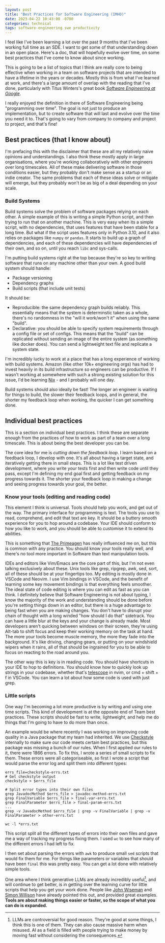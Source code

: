 ```yaml
---
layout: post
title: "Best Practices for Software Engineering (IMHO)"
date: 2023-04-22 10:43:00 -0700
categories: technical
tags: software-engineering swe productivity
---
```


I feel like I've been learning a lot over the past 9 months that I've been 
working full time as an SDE. I want to get some of that understanding down
in an open place. Here's a doc, that will hopefully evolve over time, on 
some best practices that I've come to know about since working. 
<!--more-->

This is going to be a list of topics that I think are really core to being 
effective when working in a team on software projects that are intended to 
have a lifetime in the years or decades. Mostly this is from what I've 
learned at work, and there's a large amount of overlap with the reading that 
I've done, particularly with Titus Winters's great book [*Software Engineering 
at Google*](https://www.amazon.ca/Software-Engineering-Google-Lessons-Programming/dp/1492082791).

I really enjoyed the definition in there of Software Engineering being 
"programming over time". The goal is not just to produce an implementation, 
but to create software that will last and evolve over the time you need it to.
That's going to vary from company to company and project to project, and 
that's fine! 

## Best practices (that I know about)

I'm prefacing this with the disclaimer that these are all my relatively 
naive opinions and understandings. I also think these mostly apply in large 
organisations, where you're working collaboratively with other engineers 
over long timescales. All of these make delivering software in those 
conditions easier, but they probably don't make sense as a startup or an 
indie creator. The same problems that each of these ideas solve or mitigate 
will emerge, but they probably won't be as big of a deal depending on your
scale. 

### Build Systems

Build systems solve the problem of software packages relying on each other. 
A simple example of this is writing a simple Python script, and then trying
to run that on another machine. This is very easy when its a simple script,
with no dependencies, that uses features that have been stable for a long time.
But what if the script uses features only in Python 3.10, and it also relies
on packages like `numpy` or `pandas`. It starts to build up a graph of 
dependencies, and each of these dependencies will have dependencies of their 
own, and so on, until you reach `libc` and sys-calls. 

I'm putting build systems right at the top because they're so key to writing
software that runs on any machine other than your own. A good build system 
should handle:
- Package versioning
- Dependency graphs
- Build scripts (that include unit tests)

It should be:
- Reproducible: the same dependency graph builds reliably. This essentially
    means that the system is determinstic taken as a whole, there's no 
    randomness in the "will it work/won't it" when using the same "build".
- Declarative: you should be able to specify system requirements through a 
    config file or set of configs. This means that the "build" can be 
    replicated without sending an image of the entire system (as something
    like docker does). You can send a lightweight text file and replicate 
    a system state. 

I'm incredibly lucky to work at a place that has a long experience of working 
with build systems. Amazon (like other 10k+ engineering orgs) has had to 
invest heavily in its build infrastructure so engineers can be productive. 
If I wasn't working at somewhere with such a strong existing solution for this 
issue, I'd be learning [Nix](https://nixos.org/) - and I probably will one 
day. 

Build systems should also ideally be fast! The longer an engineer is waiting
for things to build, the slower their feedback loops, and in general, the 
shorter my feedback loop when working, the quicker I can get something done. 

<!--- not ready yet

### Pipelines (CI/CD) 

Pipelines are a pretty well discussed topic by now. 

### Testing 

-->

## Individual best practices 

This is a section on individual best practices. I think these are separate 
enough from the practices of how to work as part of a team over a long 
timescale. This is about being the best developer you can be. 

The core idea for me is *cutting down the feedback loop*. I learn based on 
a feedback loop, I develop with one. It's all about having a target state, 
and iteratively getting there in small steps. This is a lot like test driven 
development, where you write your tests first and then write code until they 
pass, except I'm defining my end goal first and getting feedback on my 
progress towards it. The shorter your feedback loop in making a change and 
seeing progress towards your goal, the better. 

### Know your tools (editing and reading code)

This element I think is universal. Tools should help you work, and get out
of the way. The primary interface for programming is text. The tools you 
use to read, comprehend, and edit that text are key. It should be a buttery
smooth experience for you to hop around a codebase. Your IDE should conform 
to how you like to work, and you should be able to customise it to extend 
its abilities. 

This is something that [The
Primeagen](https://www.youtube.com/watch?v=bdumjiHabhQ) has really influenced
me on, but this is common with any practice. You should know your tools 
really well, and there's no tool more important in Software than text 
manipulation tools.

IDEs and editors like Vim/Emacs are the core part of this, but I'm not even
talking exclusively about these. Unix tools like grep, ripgrep, awk, sed, sort, 
all of these should be at your fingertips too. My editing is mostly done in
VSCode and Neovim. I use Vim bindings in VSCode, and the benefit of learning
some key movement bindings is that everything feels smoother. The ideal 
state of code editing is where you can edit as fast as you can think. I 
definitely believe that Software Engineering is not about typing, I know the 
majority of the work and understanding should be done before you're setting 
things down in an editor, but there is a huge advantage to being fast when 
you are making changes. You don't have to disrupt your chain of thought with 
a long winded "how should I do that" sidetrack. You can have a little blur at
the keys and your change is already made. Most developers aren't quicking 
between windows on their screen, they're using Alt-tab to shift focus and 
keep their working memory on the task at hand. The more your tools become 
muscle memory, the more they fade into the background. It's like driving, 
changing gears, or putting on your windshield wipers when it rains, all of 
that should be ingrained for you to be able to focus on reacting to the road
around you. 

The other way this is key is in reading code. You should have shortcuts in your
IDE to hop to definitions. You should know how to quickly look up strings in
your codebase, whether that's
[telescope](https://github.com/nvim-telescope/telescope.nvim) in nvim, or 
cmd + shift + f in VSCode. You can learn a lot about how some code is used 
with just grep. 

### Little scripts 

One way I'm becoming a lot more productive is by writing and using one time 
scripts. This kind of development is at the opposite end of Team best 
practices. These scripts should be fast to write, lightweight, and help me 
do things that I'm going to have to do more than once.

An example would be where recently I was working on improving code quality in a
Java package that my team had inherited. We use
[Checkstyle](https://checkstyle.org/) internally to make sure our code meets
certain best practices, but this package was missing a bunch of our rules. When
I first applied our rules to it, there were 1866 errors. To fix this, I wrote a
series of small scripts to fix them. These errors were all categoriseable, so
first I wrote a script that would parse the error log and split them into
different types:

```shell
errs_file=checkstyle-errs.txt
# Get checkstyle output 
checkstyle > $errs_file

# Split error types into their own files
grep JavadocMethod $errs_file > javadoc-method-errs.txt 
grep FinalVariable $errs_file > final-var-errs.txt 
grep FinalParameter $errs_file > final-param-errs.txt 
... 
grep -v JavadocMethod $errs_file | grep -v FinalVariable | grep -v FinalParameter > other-errs.txt 

wc -l *errs.txt 
```

This script split all the different types of errors into their own files and 
gave me a way of tracking my progress fixing them. I used `wc` to see how 
many of the different errors I had left to fix. 

I then set about parsing the errors with `awk` to produce small `sed` scripts 
that would fix them for me. For things like parameters or variables that 
should have been `final` this was pretty easy. You can get a lot done with 
relatively simple tools. 

One area where I think generative LLMs are already incredibly useful[^1], and will
continue to get better,  is in getting over the learning curve for little
scripts that help you get your work done. People like [John
Wiseman](https://twitter.com/lemonodor/status/1636849040548675584?s=20) and
[Simon
Willison](https://simonwillison.net/2023/Apr/7/chatgpt-lies/#warn-off-or-help-on)
have already pointed this out, and provided great examples. **Tools are about 
making things easier or faster, so the scope of what you can do is expanded.**

[^1]: LLMs are controversial for good reason. They're good at some things, I 
think this is one of them. They can also cause massive harm when misused. AI as 
a field is filled with people trying to make money by moving fast without 
considering the consequences. 

